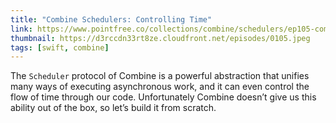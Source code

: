 ```yaml
---
title: "Combine Schedulers: Controlling Time"
link: https://www.pointfree.co/collections/combine/schedulers/ep105-combine-schedulers-controlling-time
thumbnail: https://d3rccdn33rt8ze.cloudfront.net/episodes/0105.jpeg
tags: [swift, combine]
---
```


The `Scheduler` protocol of Combine is a powerful abstraction that unifies many ways of executing asynchronous work, and it can even control the flow of time through our code. Unfortunately Combine doesn’t give us this ability out of the box, so let’s build it from scratch.
